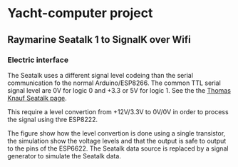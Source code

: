# Yacht-computer project

## Raymarine Seatalk 1 to SignalK over Wifi

### Electric interface

The Seatalk uses a different signal level codeing than the serial
communication fo the normal Arduino/ESP8266. The common TTL serial
signal level are 0V for logic 0 and +3.3 or 5V for logic 1. 
See the the [Thomas Knauf Seatalk page](http://www.thomasknauf.de/rap/seatalk1.htm).

This require a level convertion from +12V/3.3V to 0V/0V
in order to process the signal using thre ESP8222. 

The figure show how the level convertion is done using a single
transistor, the simulation show the voltage levels and that the output
is safe to output to the pins of the ESP6622. The Seatalk data source
is replaced by a signal generator to simulate the Seatalk data.







